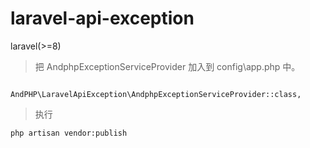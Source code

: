 # laravel-api-exception
laravel(>=8) 

> 把 AndphpExceptionServiceProvider 加入到 config\app.php 中。
```
      AndPHP\LaravelApiException\AndphpExceptionServiceProvider::class,
```
> 执行
```
php artisan vendor:publish
```